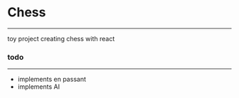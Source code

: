 # Chess

---

toy project creating chess with react

### todo

---

- implements en passant
- implements AI
